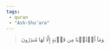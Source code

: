 ```yaml
---
tags: 
 - quran 
 - "Ash-Shu'ara"
---
```


> وَمَآ أَهۡلَكۡنَا مِن قَرۡيَةٍ إِلَّا لَهَا مُنذِرُونَ
